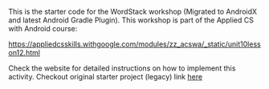 This is the starter code for the WordStack workshop (Migrated to AndroidX and latest Android Gradle Plugin).
This workshop is part of the Applied CS with Android course:

https://appliedcsskills.withgoogle.com/modules/zz_acswa/_static/unit10lesson12.html

Check the website for detailed instructions on how to implement this activity.
Checkout original starter project (legacy) link [here]("https://cswithandroid.withgoogle.com/content/assets/img/WordStack_starter.zip")
